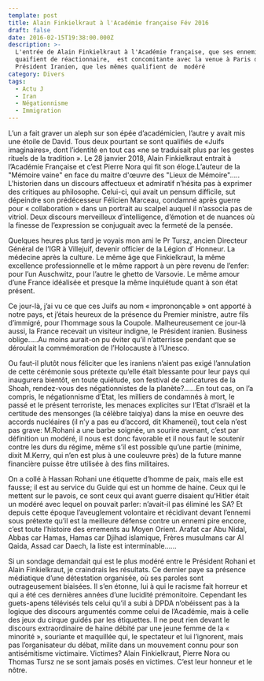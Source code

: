 ```yaml
---
template: post
title: Alain Finkielkraut à l'Académie française Fév 2016
draft: false
date: 2016-02-15T19:38:00.000Z
description: >-
  L'entrée de Alain Finkielkraut à l'Académie française, que ses ennemis
  quaifient de réactionnaire,  est concomitante avec la venue à Paris du
  Président Iranien, que les mêmes qualifient de  modéré
category: Divers
tags:
  - Actu J
  - Iran
  - Négationnisme
  - Immigration
---
```

L’un a fait graver un aleph sur son épée d’académicien, l’autre y avait mis une étoile de David. Tous deux pourtant se sont qualifiés de «Juifs imaginaires», dont l’identité en tout cas  «ne se traduisait plus par les gestes rituels de la tradition ». Le 28 janvier 2018, Alain Finkielkraut entrait à l’Académie Française et c’est Pierre Nora qui fit son éloge.L’auteur de la "Mémoire vaine" en face du maitre d'œuvre des "Lieux de Mémoire"….. L'historien dans un discours affectueux et admiratif n’hésita pas à exprimer des critiques au philosophe. Celui-ci, qui avait un pensum difficile, sut dépeindre son prédécesseur  Félicien Marceau, condamné après guerre pour « collaboration » dans un portrait au scalpel auquel il n’associa pas de vitriol. Deux discours merveilleux d’intelligence, d’émotion et de nuances où la finesse de l’expression se conjuguait avec la fermeté de la pensée.

Quelques heures plus tard je voyais mon ami le Pr Tursz, ancien Directeur Général de l’IGR à Villejuif, devenir officier de la Légion d’ Honneur. La médecine après la culture. Le même âge que Finkielkraut, la même excellence professionnelle et le même rapport à un père revenu de l’enfer: pour l’un Auschwitz, pour l’autre le ghetto de Varsovie. Le même amour d’une France idéalisée et presque la même inquiétude quant à son état présent. 

Ce jour-là, j’ai vu ce que ces Juifs au nom « imprononçable » ont apporté à notre pays, et j’étais heureux de la présence du Premier ministre, autre fils d’immigré, pour l’hommage sous la Coupole. Malheureusement ce jour-là aussi, la France recevait un visiteur indigne, le Président iranien. Business oblige…..Au moins aurait-on pu éviter qu’il n’atterrisse pendant que se déroulait la commémoration de l’Holocauste à l’Unesco. 

Ou faut-il  plutôt nous féliciter que les iraniens n’aient pas exigé l’annulation de cette cérémonie sous prétexte qu’elle était blessante pour leur pays qui inaugurera bientôt, en toute quiétude,  son festival de caricatures de la Shoah, rendez-vous des négationnistes de la planète?……En tout cas, on l’a compris, le négationnisme d’Etat, les milliers de condamnés à mort, le passé et le présent terroriste, les menaces explicites sur l’Etat d’Israël et la certitude des mensonges (la célèbre taiqiya) dans la mise en oeuvre des accords nucléaires  (il n’y a pas eu d’accord, dit Khameneï), tout cela n’est pas grave: M.Rohani a une barbe soignée, un sourire avenant, c’est par définition un modéré, il nous est donc favorable et il nous faut le soutenir contre les durs du régime, même s’il est possible qu’une partie (minime, dixit M.Kerry, qui n’en est plus à une couleuvre près) de la future manne financière puisse être utilisée à des fins militaires.

On a collé à Hassan Rohani une étiquette d’homme de paix, mais elle est fausse; il est au service du Guide qui est un homme de haine. Ceux qui le mettent sur le pavois, ce sont ceux qui avant guerre disaient qu’Hitler était un modéré avec lequel on pouvait parler: n’avait-il pas éliminé les SA? Et depuis cette époque l’aveuglement  volontaire et récidivant devant l’ennemi sous prétexte qu’il est la meilleure défense contre un ennemi pire encore, c’est toute l’histoire des errements au Moyen Orient. Arafat car Abu Nidal, Abbas car Hamas, Hamas car Djihad islamique, Frères musulmans car Al Qaida,  Assad car Daech, la liste est interminable……

Si un sondage demandait qui est le plus modéré entre  le Président Rohani et Alain Finkielkraut, je craindrais les résultats. Ce dernier paye sa présence médiatique d’une détestation organisée, où ses paroles sont outrageusement biaisées. Il s’en étonne, lui à qui le racisme fait horreur et qui a été ces dernières années d’une lucidité prémonitoire. Cependant les guets-apens télévisés tels celui qu’il a subi à DPDA n’obéissent pas à la logique des discours argumentés comme celui de l’Académie, mais à celle des jeux du cirque guidés par les étiquettes. Il ne peut rien devant le discours extraordinaire de haine débité par une jeune femme de la « minorité », souriante et maquillée qui, le spectateur et lui l’ignorent, mais pas l’organisateur du débat, milite dans un mouvement connu pour son antisémitisme victimaire. Victimes? Alain Finkielkraut, Pierre Nora ou Thomas Tursz ne se sont jamais posés en victimes. C’est leur honneur et le nôtre.
